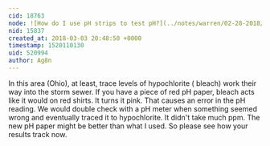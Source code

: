 ```yaml
---
cid: 18763
node: ![How do I use pH strips to test pH?](../notes/warren/02-28-2018/how-do-i-use-ph-strips-to-test-ph)
nid: 15837
created_at: 2018-03-03 20:48:50 +0000
timestamp: 1520110130
uid: 520994
author: Ag8n
---
```


In this area (Ohio), at least, trace levels of hypochlorite  ( bleach) work their way into the storm sewer.  If you have a piece of red pH paper, bleach acts like it would on red shirts.  It turns it pink. That causes an error in the pH reading.  We would double check with a pH meter when something seemed wrong and eventually traced it to hypochlorite.  It didn't take much ppm.
The new pH paper might be better than what I used.  So please see how your results track now.